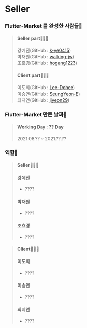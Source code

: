 # Seller

### Flutter-Market 를 완성한 사람들🤗
> #### Seller part🧑🏻‍🌾
> 강예진(GitHub : [k-ye0415](https://github.com/k-ye0415))<br>
> 박재원(GitHub : [walking-jw](https://github.com/walking-jw))<br>
> 조효경(GitHub : [hogang1223](https://github.com/hogang1223))
>
>#### Client part🧑🏻‍💼
> 이도희(GitHub : [Lee-Dohee](https://github.com/Lee-Dohee))<br>
> 이승연(GitHub : [SeungYeon-E](https://github.com/SeungYeon-E))<br>
> 최지연(GitHub : [jiyeon29](https://github.com/jiyeon29))
>

### Flutter-Market 만든 날짜🌟
> #### Working Day : ?? Day
> 2021.08.?? ~ 2021.??.??


### 역할🤔
> #### Seller🧑🏻‍🌾
> #### 강예진
> - ????
>
>#### 박재원
> - ????
>
>#### 조효경
> - ????

> #### Client🧑🏻‍💼
> #### 이도희
> - ????
>
> #### 이승연
> - ????
>
> #### 최지연
> - ????



